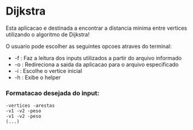 # Dijkstra
Esta aplicacao e destinada a encontrar a distancia minima entre vertices utilizando o algoritmo de Dijkstra!

O usuario pode escolher as seguintes opcoes atraves do terminal:
- -f <arquivo> : Faz a leitura dos inputs utilizados a partir do arquivo informado
- -o <arquivo> : Redireciona a saida da aplicacao para o arquivo especificado
- -i <vertice> : Escolhe o vertice inicial
- -h           : Exibe o helper

### Formatacao desejada do input:
```
-vertices -arestas
-v1 -v2 -peso
-v1 -v2 -peso
(...)
```